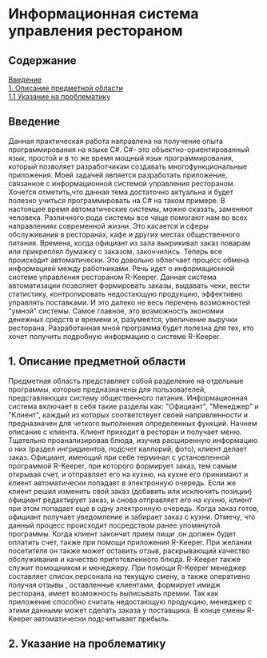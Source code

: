 # Информационная система управления рестораном
## Содержание
[Введение](#introduction)  
[1. Описание предметной области](#domainDescription)  
[1.1 Указание на проблематику](#existingProblems)  

<a name="introduction"/>

## Введение


Данная практическая работа направлена на получение опыта программирования на языке С#. С#- это объектно-ориентированный язык, простой и в то же время мощный язык программирования, который позволяет разработчикам создавать многофункциональные приложения. Моей задачей является разработать приложение, связанное с информационной системой управления рестораном.  Хочется отметить,что данная тема достаточно актуальна и будет полезно учиться программировать на C# на таком примере.
В настоящее время автоматические системы, можно сказать, заменяют человека. Различного рода системы все чаще помогают нам во всех направлениях современной жизни. Это касается и сферы обслуживания в ресторанах, кафе и других местах общественного питания. Времена, когда официант из зала выкрикивал заказ поварам или прикреплял бумажку с заказом, закончились. Теперь все происходит автоматически. Это довольно облегчает процесс обмена информацией между работниками. Речь идет о информационной системе управления рестораном R-Keeper. Данная система автоматизации позволяет формировать заказы, выдавать чеки, вести статистику, контролировать недостающую продукцию, эффективно управлять поставками. И это далеко не весь перечень возможностей "умной" системы. Самое главное, это возможность экономии денежных средств и времени и, разумеется, увеличение выручки ресторана. Разработанная мной программа будет полезна для тех, кто хочет получить подробную информацию о системе R-Keeper.  

<a name="domainDescription"/>

## 1. Описание предметной области

Предметная область представляет собой разделение на отдельные программы, которые предназначены для пользователей, представляющих систему общественного питания. Информационная система включает в себя такие разделы как: "Официант", "Менеджер" и "Клиент", каждый из которых соответствует своей направленности и предназначен для четкого выполнения определенных функций. Начнем описание с клиента. Клиент приходит в ресторан и получает меню. Тщательно проанализировав блюда, изучив расширенную информацию о них (раздел ингридиентов, подсчет каллорий, фото), клиент делает заказ. Официант, имеющий при себе терминал с установленной программой R-Keeper, при которого формирует заказ, тем самым открывая счет, и отправляет его на кухню, на кухне его принимают и клиент автоматически попадает в электронную очередь. Если же клиент решил изменить свой заказ (добавить или исключить позиции) официант редактирует заказ, и снова отправляет его на кухню, клиент при этом попадает еще в одну электронную очередь. Когда заказ готов, официант получает уведомление и забирает заказ с кухни. Отмечу, что данный процесс происходит посредством ранее упомянутой программы. Когда клиент закончит прием пищи ,он должен будет оплатить счет, также при помощи приложения R-Keeper. При желании посетителя он также может оставить отзыв, раскрывающий качество обслуживания и качество приготовленного блюда. R-Keeper также служит помощником и менеджеру. При помощи R-Keeper менеджер составляет список персонала на текущую смену, а также оперативно получая отзывы , оставленные клиентами, формирует имидж ресторана, имеет возможность выписывать премии. Так как приложение способно считать недостающую продукцию, менеджер с этими данными может сделать заказа у поставщика. В конце смены R-Keeper автоматически подсчитывает прибыль.

<a name="existingProblems"/>

## 2. Указание на проблематику
